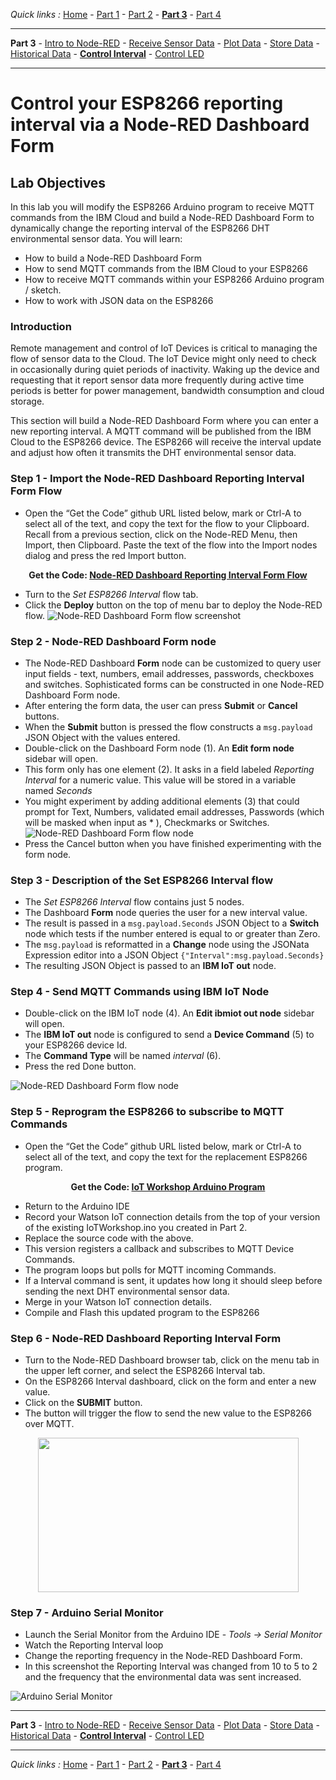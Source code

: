 *Quick links :*
[Home](/README.md) - [Part 1](/part1/README.md) - [Part 2](/part2/README.md) - [**Part 3**](/part3/README.md) - [Part 4](/part4/README.md)
***
**Part 3** - [Intro to Node-RED](/part3/NODERED.md) - [Receive Sensor Data](/part3/DHTDATA.md) - [Plot Data](/part3/DASHBOARD.md) - [Store Data](/part3/CLOUDANT.md) - [Historical Data](/part3/HISTORY.md) - [**Control Interval**](/part3/INTERVAL.md) - [Control LED](/part3/LED.md)
***

# Control your ESP8266 reporting interval via a Node-RED Dashboard Form

## Lab Objectives

In this lab you will modify the ESP8266 Arduino program to receive MQTT commands from the IBM Cloud and build a Node-RED Dashboard Form to dynamically change the reporting interval of the ESP8266 DHT environmental sensor data.  You will learn:

- How to build a Node-RED Dashboard Form
- How to send MQTT commands from the IBM Cloud to your ESP8266
- How to receive MQTT commands within your ESP8266 Arduino program / sketch.
- How to work with JSON data on the ESP8266

### Introduction
Remote management and control of IoT Devices is critical to managing the flow of sensor data to the Cloud. The IoT Device might only need to check in occasionally during quiet periods of inactivity. Waking up the device and requesting that it report sensor data more frequently during active time periods is better for power management, bandwidth consumption and cloud storage.

This section will build a Node-RED Dashboard Form where you can enter a new reporting interval.  A MQTT command will be published from the IBM Cloud to the ESP8266 device. The ESP8266 will receive the interval update and adjust how often it transmits the DHT environmental sensor data.

### Step 1 - Import the Node-RED Dashboard Reporting Interval Form Flow
* Open the “Get the Code” github URL listed below, mark or Ctrl-A to select all of the text, and copy the text for the flow to your Clipboard. Recall from a previous section, click on the Node-RED Menu, then Import, then Clipboard. Paste the text of the flow into the Import nodes dialog and press the red Import button.

<p align="center">
  <strong>Get the Code: <a href="flows/NRD-ReportingInterval-Form.json">Node-RED Dashboard Reporting Interval Form Flow</strong></a>
</p>

* Turn to the *Set ESP8266 Interval* flow tab.
* Click the **Deploy** button on the top of menu bar to deploy the Node-RED flow.
![Node-RED Dashboard Form flow screenshot](screenshots/NRD-ReportingIntervalForm-flow.png)

### Step 2 - Node-RED Dashboard Form node
* The Node-RED Dashboard **Form** node can be customized to query user input fields - text, numbers, email addresses, passwords, checkboxes and switches.  Sophisticated forms can be constructed in one Node-RED Dashboard Form node.
* After entering the form data, the user can press **Submit** or **Cancel** buttons.
* When the **Submit** button is pressed the flow constructs a ```msg.payload``` JSON Object with the values entered.
* Double-click on the Dashboard Form node (1). An **Edit form node** sidebar will open.
* This form only has one element (2). It asks in a field labeled *Reporting Interval* for a numeric value. This value will be stored in a variable named *Seconds*
* You might experiment by adding additional elements (3) that could prompt for Text, Numbers, validated email addresses, Passwords (which will be masked when input as * ), Checkmarks or Switches.
![Node-RED Dashboard Form flow node](screenshots/NRD-ReportingIntervalForm-formnode.png)
* Press the Cancel button when you have finished experimenting with the form node.

### Step 3 - Description of the Set ESP8266 Interval flow
* The *Set ESP8266 Interval* flow contains just 5 nodes.
* The Dashboard **Form** node queries the user for a new interval value.
* The result is passed in a ```msg.payload.Seconds``` JSON Object to a **Switch** node which tests if the number entered is equal to or greater than Zero.
* The ```msg.payload``` is reformatted in a **Change** node using the JSONata Expression editor into a JSON Object ```{"Interval":msg.payload.Seconds}```
* The resulting JSON Object is passed to an **IBM IoT out** node.

### Step 4 - Send MQTT Commands using IBM IoT Node
* Double-click on the IBM IoT node (4). An **Edit ibmiot out node** sidebar will open.
* The **IBM IoT out** node is configured to send a **Device Command** (5) to your ESP8266 device Id.
* The **Command Type** will be named *interval* (6).
* Press the red Done button.

![Node-RED Dashboard Form flow node](screenshots/NRD-ReportingIntervalForm-iotnode.png)

### Step 5 - Reprogram the ESP8266 to subscribe to MQTT Commands
* Open the “Get the Code” github URL listed below, mark or Ctrl-A to select all of the text, and copy the text for the replacement ESP8266 program.

<p align="center">
  <strong>Get the Code: <a href="../IoTWorkshop.ino/IoTWorkshop.ino.ino">IoT Workshop Arduino Program</strong></a>
</p>

* Return to the Arduino IDE
* Record your Watson IoT connection details from the top of your version of the existing IoTWorkshop.ino you created in Part 2.
* Replace the source code with the above.
* This version registers a callback and subscribes to MQTT Device Commands.
* The program loops but polls for MQTT incoming Commands.
* If a Interval command is sent, it updates how long it should sleep before sending the next DHT environmental sensor data.
* Merge in your Watson IoT connection details.
* Compile and Flash this updated program to the ESP8266

### Step 6 - Node-RED Dashboard Reporting Interval Form
* Turn to the Node-RED Dashboard browser tab, click on the menu tab in the upper left corner, and select the ESP8266 Interval tab.
* On the ESP8266 Interval dashboard, click on the form and enter a new value.
* Click on the **SUBMIT** button.
* The button will trigger the flow to send the new value to the ESP8266 over MQTT.
<p align="center">
<img height="247" width="417" src="screenshots/NRD-ReportingIntervalForm.png">
</p>

### Step 7 - Arduino Serial Monitor
* Launch the Serial Monitor from the Arduino IDE - *Tools -> Serial Monitor*
* Watch the Reporting Interval loop
* Change the reporting frequency in the Node-RED Dashboard Form.
* In this screenshot the Reporting Interval was changed from 10 to 5 to 2 and the frequency that the environmental data was sent increased.

![Arduino Serial Monitor](screenshots/ArduinoSerialMonitor.png)

***
**Part 3** - [Intro to Node-RED](/part3/NODERED.md) - [Receive Sensor Data](/part3/DHTDATA.md) - [Plot Data](/part3/DASHBOARD.md) - [Store Data](/part3/CLOUDANT.md) - [Historical Data](/part3/HISTORY.md) - [**Control Interval**](/part3/INTERVAL.md) - [Control LED](/part3/LED.md)
***
*Quick links :*
[Home](/README.md) - [Part 1](/part1/README.md) - [Part 2](/part2/README.md) - [**Part 3**](/part3/README.md) - [Part 4](/part4/README.md)
